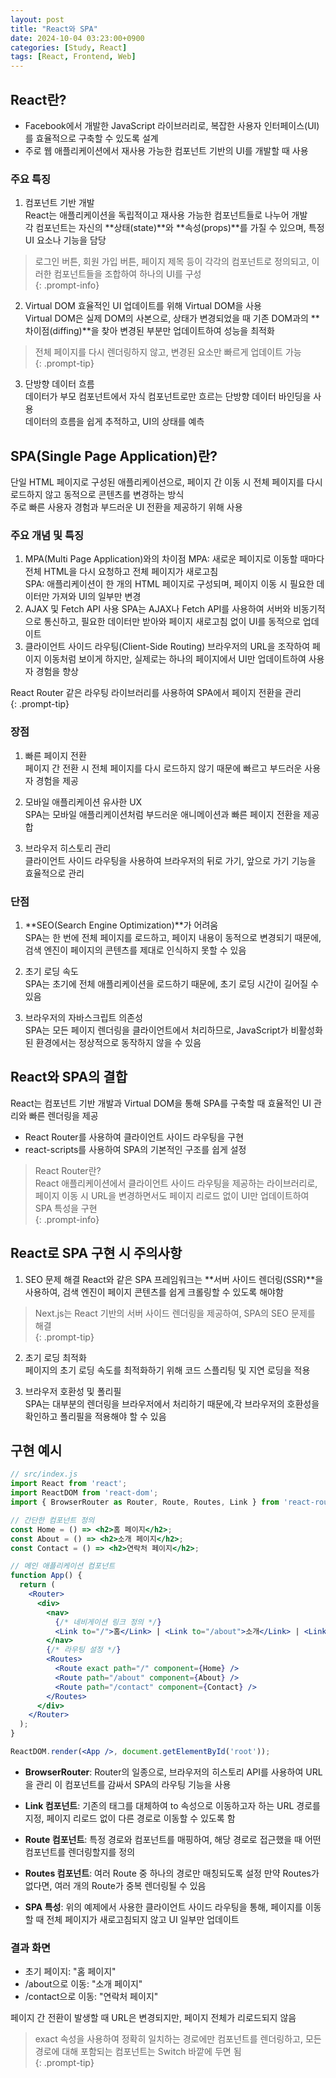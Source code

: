```yaml
---
layout: post
title: "React와 SPA"
date: 2024-10-04 03:23:00+0900
categories: [Study, React]
tags: [React, Frontend, Web]
---
```


## React란?  
* Facebook에서 개발한 JavaScript 라이브러리로, 복잡한 사용자 인터페이스(UI)를 효율적으로 구축할 수 있도록 설계  
* 주로 웹 애플리케이션에서 재사용 가능한 컴포넌트 기반의 UI를 개발할 때 사용  

### 주요 특징  
1. 컴포넌트 기반 개발  
   React는 애플리케이션을 독립적이고 재사용 가능한 컴포넌트들로 나누어 개발   
   각 컴포넌트는 자신의 **상태(state)**와 **속성(props)**를 가질 수 있으며, 특정 UI 요소나 기능을 담당  

> 로그인 버튼, 회원 가입 버튼, 페이지 제목 등이 각각의 컴포넌트로 정의되고,
이러한 컴포넌트들을 조합하여 하나의 UI를 구성  
{: .prompt-info}  

2. Virtual DOM
   효율적인 UI 업데이트를 위해 Virtual DOM을 사용    
   Virtual DOM은 실제 DOM의 사본으로, 상태가 변경되었을 때 기존 DOM과의 **차이점(diffing)**을 찾아 변경된 부분만 업데이트하여 성능을 최적화    

> 전체 페이지를 다시 렌더링하지 않고, 변경된 요소만 빠르게 업데이트 가능  
{: .prompt-tip}  

3. 단방향 데이터 흐름  
   데이터가 부모 컴포넌트에서 자식 컴포넌트로만 흐르는 단방향 데이터 바인딩을 사용   
   데이터의 흐름을 쉽게 추적하고, UI의 상태를 예측  

## SPA(Single Page Application)란?
단일 HTML 페이지로 구성된 애플리케이션으로,
페이지 간 이동 시 전체 페이지를 다시 로드하지 않고 동적으로 콘텐츠를 변경하는 방식  
주로 빠른 사용자 경험과 부드러운 UI 전환을 제공하기 위해 사용  

### 주요 개념 및 특징
1. MPA(Multi Page Application)와의 차이점
   MPA: 새로운 페이지로 이동할 때마다 전체 HTML을 다시 요청하고 전체 페이지가 새로고침   
   SPA: 애플리케이션이 한 개의 HTML 페이지로 구성되며, 페이지 이동 시 필요한 데이터만 가져와 UI의 일부만 변경  
2. AJAX 및 Fetch API 사용 
   SPA는 AJAX나 Fetch API를 사용하여 서버와 비동기적으로 통신하고, 필요한 데이터만 받아와 페이지 새로고침 없이 UI를 동적으로 업데이트  
3. 클라이언트 사이드 라우팅(Client-Side Routing) 
   브라우저의 URL을 조작하여 페이지 이동처럼 보이게 하지만, 실제로는 하나의 페이지에서 UI만 업데이트하여 사용자 경험을 향상  

React Router 같은 라우팅 라이브러리를 사용하여 SPA에서 페이지 전환을 관리  
{: .prompt-tip}  

### 장점
1. 빠른 페이지 전환  
   페이지 간 전환 시 전체 페이지를 다시 로드하지 않기 때문에 빠르고 부드러운 사용자 경험을 제공  

2. 모바일 애플리케이션 유사한 UX  
   SPA는 모바일 애플리케이션처럼 부드러운 애니메이션과 빠른 페이지 전환을 제공합

3. 브라우저 히스토리 관리  
   클라이언트 사이드 라우팅을 사용하여 브라우저의 뒤로 가기, 앞으로 가기 기능을 효율적으로 관리  

### 단점  
1. **SEO(Search Engine Optimization)**가 어려움  
SPA는 한 번에 전체 페이지를 로드하고, 페이지 내용이 동적으로 변경되기 때문에,
검색 엔진이 페이지의 콘텐츠를 제대로 인식하지 못할 수 있음

2. 초기 로딩 속도  
SPA는 초기에 전체 애플리케이션을 로드하기 때문에, 초기 로딩 시간이 길어질 수 있음

3. 브라우저의 자바스크립트 의존성  
SPA는 모든 페이지 렌더링을 클라이언트에서 처리하므로, JavaScript가 비활성화된 환경에서는 정상적으로 동작하지 않을 수 있음

## React와 SPA의 결합
React는 컴포넌트 기반 개발과 Virtual DOM을 통해 SPA를 구축할 때 효율적인 UI 관리와 빠른 렌더링을 제공  

* React Router를 사용하여 클라이언트 사이드 라우팅을 구현
* react-scripts를 사용하여 SPA의 기본적인 구조를 쉽게 설정

> React Router란?  
> React 애플리케이션에서 클라이언트 사이드 라우팅을 제공하는 라이브러리로,
페이지 이동 시 URL을 변경하면서도 페이지 리로드 없이 UI만 업데이트하여 SPA 특성을 구현  
{: .prompt-info}

## React로 SPA 구현 시 주의사항
1. SEO 문제 해결
   React와 같은 SPA 프레임워크는 **서버 사이드 렌더링(SSR)**을 사용하여, 검색 엔진이 페이지 콘텐츠를 쉽게 크롤링할 수 있도록 해야함  

> Next.js는 React 기반의 서버 사이드 렌더링을 제공하여, SPA의 SEO 문제를 해결    
{: .prompt-tip}  

2. 초기 로딩 최적화  
  페이지의 초기 로딩 속도를 최적화하기 위해 코드 스플리팅 및 지연 로딩을 적용  

3. 브라우저 호환성 및 폴리필  
   SPA는 대부분의 렌더링을 브라우저에서 처리하기 때문에,각 브라우저의 호환성을 확인하고 폴리필을 적용해야 할 수 있음  

## 구현 예시

```jsx
// src/index.js
import React from 'react';
import ReactDOM from 'react-dom';
import { BrowserRouter as Router, Route, Routes, Link } from 'react-router-dom';

// 간단한 컴포넌트 정의
const Home = () => <h2>홈 페이지</h2>;
const About = () => <h2>소개 페이지</h2>;
const Contact = () => <h2>연락처 페이지</h2>;

// 메인 애플리케이션 컴포넌트
function App() {
  return (
    <Router>
      <div>
        <nav>
          {/* 네비게이션 링크 정의 */}
          <Link to="/">홈</Link> | <Link to="/about">소개</Link> | <Link to="/contact">연락처</Link>
        </nav>
        {/* 라우팅 설정 */}
        <Routes>
          <Route exact path="/" component={Home} />
          <Route path="/about" component={About} />
          <Route path="/contact" component={Contact} />
        </Routes>
      </div>
    </Router>
  );
}

ReactDOM.render(<App />, document.getElementById('root'));
```

* **BrowserRouter**: 
  Router의 일종으로, 브라우저의 히스토리 API를 사용하여 URL을 관리
  이 컴포넌트를 감싸서 SPA의 라우팅 기능을 사용

* **Link 컴포넌트**:
  기존의 <a> 태그를 대체하여 to 속성으로 이동하고자 하는 URL 경로를 지정, 페이지 리로드 없이 다른 경로로 이동할 수 있도록 함


* **Route 컴포넌트**:
  특정 경로와 컴포넌트를 매핑하여, 해당 경로로 접근했을 때 어떤 컴포넌트를 렌더링할지를 정의

* **Routes 컴포넌트**:
  여러 Route 중 하나의 경로만 매칭되도록 설정
  만약 Routes가 없다면, 여러 개의 Route가 중복 렌더링될 수 있음

* **SPA 특성**:
  위의 예제에서 사용한 클라이언트 사이드 라우팅을 통해, 페이지를 이동할 때 전체 페이지가 새로고침되지 않고 UI 일부만 업데이트

### 결과 화면


* 초기 페이지: "홈 페이지"
* /about으로 이동: "소개 페이지"
* /contact으로 이동: "연락처 페이지"

페이지 간 전환이 발생할 때 URL은 변경되지만, 페이지 전체가 리로드되지 않음  

> exact 속성을 사용하여 정확히 일치하는 경로에만 컴포넌트를 렌더링하고, 모든 경로에 대해 포함되는 컴포넌트는 Switch 바깥에 두면 됨  
{: .prompt-tip}